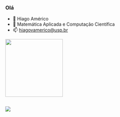 ### Olá

- 🔭 Hiago Américo
- 🥸 Matemática Aplicada e Computação Científica
- 📫 hiagovamerico@usp.br

<div>
	<a href="https://github.com/hiagoamerico98">
	<img height = "180cm" src = "https://github-readme-stats.vercel.app/api/top-langs/?username=hiagoamerico98&layout=compact&langs_count=16&theme=dracula"/>
</div>

##

<div>
  <a href="www.linkedin.com/in/hiago-americo" target="_blank"><img src="https://img.shields.io/badge/-LinkedIn-%230077B5?style=for-the-badge&logo=linkedin&logoColor=white" target="_blank"></a> 
</div>
